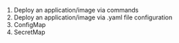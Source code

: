 1. Deploy an application/image via commands
2. Deploy an application/image via .yaml file configuration 
3. ConfigMap
4. SecretMap